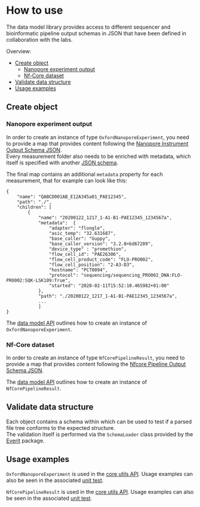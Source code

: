 # How to use

The data model library provides access to different sequencer and bioinformatic pipeline output schemas
in JSON that have been defined in collaboration with the labs.

Overview:

* [Create object](#create-object)
    * [Nanopore experiment output](#nanopore-experiment-output)
    * [Nf-Core dataset](#nf-core-dataset)
* [Validate data structure](#validate-data-structure)
* [Usage examples](#usage-examples)
    
## Create object

### Nanopore experiment output

In order to create an instance of type `OxfordNanoporeExperiment`, you need to provide a map that provides content following the [Nanopore Instrument Output Schema JSON](../src/main/resources/schemas/nanopore-instrument-output.schema.json).  
Every measurement folder also needs to be enriched with metadata, which itself is specified with another [JSON schema](../src/main/resources/schemas/ont-metadata.schema.json).

The final map contains an additional `metadata` property for each measurement, that for example can look like this:

```
{
    "name": "QABCD001AB_E12A345a01_PAE12345",
    "path": "./",
    "children": [
        {
            "name": "20200122_1217_1-A1-B1-PAE12345_1234567a",
            "metadata":  {
                "adapter": "flongle",
                "asic_temp": "32.631687",
                "base_caller": "Guppy",
                "base_caller_version": "3.2.8+bd67289",
                "device_type" : "promethion",
                "flow_cell_id": "PAE26306",
                "flow_cell_product_code": "FLO-PRO002",
                "flow_cell_position": "2-A3-D3",
                "hostname": "PCT0094",
                "protocol": "sequencing/sequencing_PRO002_DNA:FLO-PRO002:SQK-LSK109:True",
                "started": "2020-02-11T15:52:10.465982+01:00"
            },
            "path": "./20200122_1217_1-A1-B1-PAE12345_1234567a",
            ...
            ]
}
```

The [data model API](https://qbicsoftware.github.io/data-model-lib/reports/2.8.2/gapidocs/life/qbic/datamodel/datasets/OxfordNanoporeExperiment.html) outlines how to create an instance of `OxfordNanoporeExperiment`.


### Nf-Core dataset

In order to create an instance of type `NfCorePipelineResult`, you need to provide a map that provides content following the [Nfcore Pipeline Output Schema JSON](../src/main/resources/schemas/bioinformatics-analysis-result-set.schema.json).  

The [data model API](https://qbicsoftware.github.io/data-model-lib/reports/2.8.2/gapidocs/life/qbic/datamodel/datasets/NfCorePipelineResult.html) outlines how to create an instance of `NfCorePipelineResult`.

## Validate data structure

Each object contains a schema within which can be used to test if a parsed file tree conforms to the expected structure.  
The validation itself is performed via the `SchemaLoader` class provided by the [Everit](https://github.com/everit-org/json-schema) package.

## Usage examples 

`OxfordNanoporeExperiment` is used in the [core utils API](https://qbicsoftware.github.io/core-utils-lib/reports/1.8.0/gapidocs/life/qbic/utils/NanoporeParser.html). 
Usage examples can also be seen in the associated [unit test](../src/test/groovy/life/qbic/datamodel/datasets/datastructure/OxfordNanoporeExperimentSpec.groovy).

`NfCorePipelineResult` is used in the [core utils API](https://qbicsoftware.github.io/core-utils-lib/reports/1.8.0/gapidocs/life/qbic/utils/BioinformaticAnalysisParser.html). 
Usage examples can also be seen in the associated [unit test](../src/test/groovy/life/qbic/datamodel/datasets/datastructure/NfCorePipelineResultSpec.groovy).